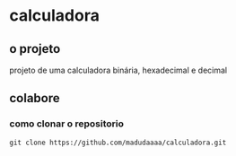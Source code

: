 # calculadora

## o projeto
projeto de uma calculadora binária, hexadecimal e decimal

## colabore

### como clonar o repositorio

```
git clone https://github.com/madudaaaa/calculadora.git
```
